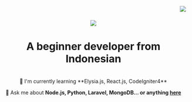 <img align="right" src="https://visitor-badge.laobi.icu/badge?page_id=ItsBayyyy.visitor-badge" />

<h1 align="center">
  <a href="https://git.io/typing-svg">
    <img src="https://readme-typing-svg.demolab.com/?font=Rightteous&size=35&center=true&vCenter=true&width=500&height=70&duration=4000&lines=Hi+There+👋;I'm+Bayy">
  </a>
</h1>

<h1 align="center">A beginner developer from Indonesian</h1>

<br/>

<div align="center">
  🌴 I'm currently learning **Elysia.js, React.js, CodeIgniter4**

  💬 Ask me about **Node.js, Python, Laravel, MongoDB... or anything [here](https://github.com/ItsBayyyy)**
  
</div>
